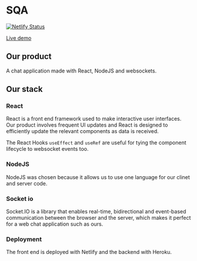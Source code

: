 # SQA

[![Netlify Status](https://api.netlify.com/api/v1/badges/6c7b185d-2c7d-4c6c-8ad9-fa2bc96e74b4/deploy-status)](https://app.netlify.com/sites/sad-agnesi-9a17ea/deploys)

[Live demo](https://sad-agnesi-9a17ea.netlify.app/)

## Our product

A chat application made with React, NodeJS and websockets.

## Our stack

### React

React is a front end framework used to make interactive user interfaces. Our product involves frequent UI updates and React is designed to efficiently update the relevant components as data is received.

The React Hooks `useEffect` and `useRef` are useful for tying the component lifecycle to websocket events too.

### NodeJS

NodeJS was chosen because it allows us to use one language for our clinet and server code.

### Socket io

Socket.IO is a library that enables real-time, bidirectional and event-based communication between the browser and the server, which makes it perfect for a web chat application such as ours.

### Deployment

The front end is deployed with Netlify and the backend with Heroku.
